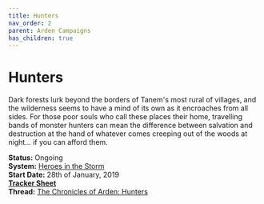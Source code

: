 ```yaml
---
title: Hunters
nav_order: 2
parent: Arden Campaigns
has_children: true
---
```

  
# Hunters
Dark forests lurk beyond the borders of Tanem's most rural of villages, and the wilderness seems to have a mind of its own as it encroaches from all sides. For those poor souls who call these places their home, travelling bands of monster hunters can mean the difference between salvation and destruction at the hand of whatever comes creeping out of the woods at night... if you can afford them.

**Status:** Ongoing<br>
**System:** [Heroes in the Storm](https://stormchaserroleplaying.com/heroesinthestorm/)<br>
**Start Date:** 28th of January, 2019<br>
[**Tracker Sheet**](https://docs.google.com/spreadsheets/d/1fMCK9yqHL29H37vBOTO6dmS4jGml6tx0rde16A7WhA4/edit#gid=1786978205)<br>
**Thread:** [The Chronicles of Arden: Hunters](https://dndbeyond.com/forums/d-d-beyond-general/play-by-post/32262-the-chronicles-of-arden-hunters)
